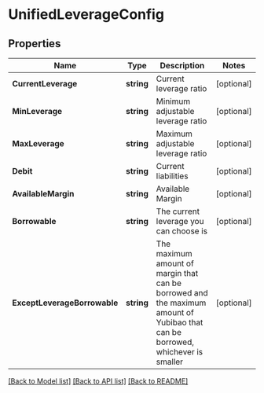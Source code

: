 # UnifiedLeverageConfig

## Properties

Name | Type | Description | Notes
------------ | ------------- | ------------- | -------------
**CurrentLeverage** | **string** | Current leverage ratio | [optional] 
**MinLeverage** | **string** | Minimum adjustable leverage ratio | [optional] 
**MaxLeverage** | **string** | Maximum adjustable leverage ratio | [optional] 
**Debit** | **string** | Current liabilities | [optional] 
**AvailableMargin** | **string** | Available Margin | [optional] 
**Borrowable** | **string** | The current leverage you can choose is | [optional] 
**ExceptLeverageBorrowable** | **string** | The maximum amount of margin that can be borrowed and the maximum amount of Yubibao that can be borrowed, whichever is smaller | [optional] 

[[Back to Model list]](../README.md#documentation-for-models) [[Back to API list]](../README.md#documentation-for-api-endpoints) [[Back to README]](../README.md)


